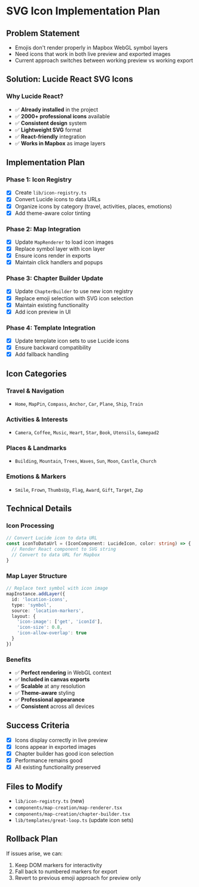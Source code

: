 # SVG Icon Implementation Plan

## Problem Statement
- Emojis don't render properly in Mapbox WebGL symbol layers
- Need icons that work in both live preview and exported images
- Current approach switches between working preview vs working export

## Solution: Lucide React SVG Icons

### Why Lucide React?
- ✅ **Already installed** in the project
- ✅ **2000+ professional icons** available
- ✅ **Consistent design** system
- ✅ **Lightweight SVG** format
- ✅ **React-friendly** integration
- ✅ **Works in Mapbox** as image layers

## Implementation Plan

### Phase 1: Icon Registry
- [x] Create `lib/icon-registry.ts`
- [x] Convert Lucide icons to data URLs
- [x] Organize icons by category (travel, activities, places, emotions)
- [x] Add theme-aware color tinting

### Phase 2: Map Integration
- [x] Update `MapRenderer` to load icon images
- [x] Replace symbol layer with icon layer
- [x] Ensure icons render in exports
- [x] Maintain click handlers and popups

### Phase 3: Chapter Builder Update
- [x] Update `ChapterBuilder` to use new icon registry
- [x] Replace emoji selection with SVG icon selection
- [x] Maintain existing functionality
- [x] Add icon preview in UI

### Phase 4: Template Integration
- [x] Update template icon sets to use Lucide icons
- [x] Ensure backward compatibility
- [x] Add fallback handling

## Icon Categories

### Travel & Navigation
- `Home`, `MapPin`, `Compass`, `Anchor`, `Car`, `Plane`, `Ship`, `Train`

### Activities & Interests  
- `Camera`, `Coffee`, `Music`, `Heart`, `Star`, `Book`, `Utensils`, `Gamepad2`

### Places & Landmarks
- `Building`, `Mountain`, `Trees`, `Waves`, `Sun`, `Moon`, `Castle`, `Church`

### Emotions & Markers
- `Smile`, `Frown`, `ThumbsUp`, `Flag`, `Award`, `Gift`, `Target`, `Zap`

## Technical Details

### Icon Processing
```typescript
// Convert Lucide icon to data URL
const iconToDataUrl = (IconComponent: LucideIcon, color: string) => {
  // Render React component to SVG string
  // Convert to data URL for Mapbox
}
```

### Map Layer Structure
```typescript
// Replace text symbol with icon image
mapInstance.addLayer({
  id: 'location-icons',
  type: 'symbol',
  source: 'location-markers',
  layout: {
    'icon-image': ['get', 'iconId'],
    'icon-size': 0.8,
    'icon-allow-overlap': true
  }
})
```

### Benefits
- ✅ **Perfect rendering** in WebGL context
- ✅ **Included in canvas exports**
- ✅ **Scalable** at any resolution
- ✅ **Theme-aware** styling
- ✅ **Professional appearance**
- ✅ **Consistent** across all devices

## Success Criteria
- [x] Icons display correctly in live preview
- [x] Icons appear in exported images
- [x] Chapter builder has good icon selection
- [x] Performance remains good
- [x] All existing functionality preserved

## Files to Modify
- `lib/icon-registry.ts` (new)
- `components/map-creation/map-renderer.tsx`
- `components/map-creation/chapter-builder.tsx`
- `lib/templates/great-loop.ts` (update icon sets)

## Rollback Plan
If issues arise, we can:
1. Keep DOM markers for interactivity
2. Fall back to numbered markers for export
3. Revert to previous emoji approach for preview only 